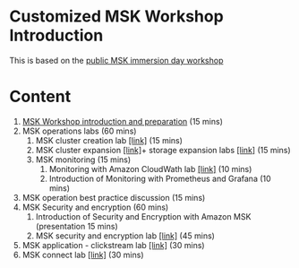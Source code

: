 # Customized MSK Workshop Introduction

This is based on the [public MSK immersion day workshop](https://catalog.us-east-1.prod.workshops.aws/workshops/c2b72b6f-666b-4596-b8bc-bafa5dcca741/en-US/overview)

# Content
1. [MSK Workshop introduction and preparation](pre-introduction.md) (15 mins)
2. MSK operations labs (60 mins)  
    1. MSK cluster creation lab [[link]](https://catalog.us-east-1.prod.workshops.aws/workshops/c2b72b6f-666b-4596-b8bc-bafa5dcca741/en-US/clustercreation/overview) (15 mins)
    2. MSK cluster expansion [[link]](https://catalog.us-east-1.prod.workshops.aws/workshops/c2b72b6f-666b-4596-b8bc-bafa5dcca741/en-US/addingbrokers/overview)+ storage expansion labs [[link]](https://catalog.us-east-1.prod.workshops.aws/workshops/c2b72b6f-666b-4596-b8bc-bafa5dcca741/en-US/addingdisk/overview) (15 mins)  
    3. MSK monitoring (15 mins)    
        1. Monitoring with Amazon CloudWath lab [[link]](https://catalog.us-east-1.prod.workshops.aws/workshops/c2b72b6f-666b-4596-b8bc-bafa5dcca741/en-US/cloudwatchmonitoring/overview) (10 mins)    
        2. Introduction of Monitoring with Prometheus and Grafana (10 mins)   
3. MSK operation best practice discussion (15 mins)
4. MSK Security and encryption (60 mins)
    1. Introduction of Security and Encryption with Amazon MSK (presentation 15 mins)
    2. MSK security and encryption lab [[link]](https://catalog.us-east-1.prod.workshops.aws/workshops/c2b72b6f-666b-4596-b8bc-bafa5dcca741/en-US/securityencryption/overview) (45 mins)
5. MSK application - clickstream lab [[link]](https://catalog.us-east-1.prod.workshops.aws/workshops/c2b72b6f-666b-4596-b8bc-bafa5dcca741/en-US/mskkdaflinklab/overview) (30 mins)
6. MSK connect lab [[link]](https://catalog.us-east-1.prod.workshops.aws/workshops/c2b72b6f-666b-4596-b8bc-bafa5dcca741/en-US/mskconnect/overview) (30 mins)

